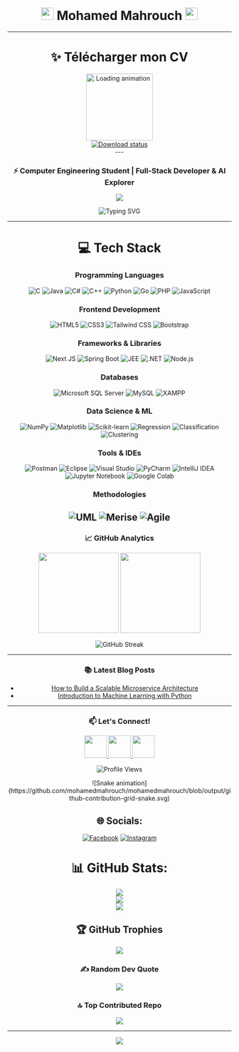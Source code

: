 <div align ="center "> <h1 align="center">
  <img src="https://emojis.slackmojis.com/emojis/images/1643514393/5916/sparkles_1f387.gif?1643514393" width="28"/>
  Mohamed Mahrouch
  <img src="https://emojis.slackmojis.com/emojis/images/1643514393/5916/sparkles_1f387.gif?1643514393" width="28"/>
</h1>
  
---


# ✨ Télécharger mon CV

<div align="center">
  <a href="https://drive.google.com/uc?export=download&id=1yWw9inJpYEieW0G6lZAatKc1_98ELIAh" target="_blank">
    <img src="https://i.pinimg.com/originals/7d/9a/3d/7d9a3d55a9d6f7c0b2a6712370c1c98a.gif" width="150" alt="Loading animation">
    <br>
    <img src="https://readme-typing-svg.demolab.com?font=Fira+Code&size=18&duration=2000&pause=1000&color=44A6F7&width=300&height=25&lines=T%C3%A9l%C3%A9chargement+en+cours+⏳;Merci+de+patienter+...+🙏" alt="Download status">
  </a>
</div>
---



<h3 align="center">⚡ Computer Engineering Student | Full-Stack Developer & AI Explorer</h3>

<p align="center">
  <a href="https://github.com/mohamedmahrouch">
    <img src="https://img.shields.io/badge/-Portfolio-181717?style=for-the-badge&logo=github&logoColor=white">
  </a>
</p>

<div align="center">
  <img src="https://readme-typing-svg.demolab.com?font=Fira+Code&pause=1000&color=58A6FF&width=435&lines=Turning+coffee+into+code+%F0%9F%8D%B5;Full-Stack+Developer+%7C+AI+Enthusiast;Always+learning+new+tech+%F0%9F%93%9A" alt="Typing SVG">
</div>



---




# 💻 Tech Stack

### Programming Languages
![C](https://img.shields.io/badge/c-%2300599C.svg?style=for-the-badge&logo=c&logoColor=white) 
![Java](https://img.shields.io/badge/java-%23ED8B00.svg?style=for-the-badge&logo=openjdk&logoColor=white) 
![C#](https://img.shields.io/badge/c%23-%23239120.svg?style=for-the-badge&logo=csharp&logoColor=white) 
![C++](https://img.shields.io/badge/c++-%2300599C.svg?style=for-the-badge&logo=c%2B%2B&logoColor=white) 
![Python](https://img.shields.io/badge/python-3670A0?style=for-the-badge&logo=python&logoColor=ffdd54)
![Go](https://img.shields.io/badge/go-%2300ADD8.svg?style=for-the-badge&logo=go&logoColor=white)
![PHP](https://img.shields.io/badge/php-%23777BB4.svg?style=for-the-badge&logo=php&logoColor=white)
![JavaScript](https://img.shields.io/badge/javascript-%23323330.svg?style=for-the-badge&logo=javascript&logoColor=%23F7DF1E)

### Frontend Development
![HTML5](https://img.shields.io/badge/html5-%23E34F26.svg?style=for-the-badge&logo=html5&logoColor=white)
![CSS3](https://img.shields.io/badge/css3-%231572B6.svg?style=for-the-badge&logo=css3&logoColor=white)
![Tailwind CSS](https://img.shields.io/badge/tailwindcss-%2338B2AC.svg?style=for-the-badge&logo=tailwind-css&logoColor=white)
![Bootstrap](https://img.shields.io/badge/bootstrap-%23563D7C.svg?style=for-the-badge&logo=bootstrap&logoColor=white)

### Frameworks & Libraries
![Next JS](https://img.shields.io/badge/Next-black?style=for-the-badge&logo=next.js&logoColor=white)
![Spring Boot](https://img.shields.io/badge/Spring%20Boot-6DB33F?style=for-the-badge&logo=spring&logoColor=white)
![JEE](https://img.shields.io/badge/JEE-007396?style=for-the-badge&logo=java&logoColor=white)
![.NET](https://img.shields.io/badge/.NET-5C2D91?style=for-the-badge&logo=.net&logoColor=white)
![Node.js](https://img.shields.io/badge/node.js-6DA55F?style=for-the-badge&logo=node.js&logoColor=white)

### Databases
![Microsoft SQL Server](https://img.shields.io/badge/Microsoft%20SQL%20Server-CC2927?style=for-the-badge&logo=microsoft%20sql%20server&logoColor=white)
![MySQL](https://img.shields.io/badge/mysql-%2300f.svg?style=for-the-badge&logo=mysql&logoColor=white)
![XAMPP](https://img.shields.io/badge/XAMPP-%23FB7A24.svg?style=for-the-badge&logo=xampp&logoColor=white)

### Data Science & ML
![NumPy](https://img.shields.io/badge/numpy-%23013243.svg?style=for-the-badge&logo=numpy&logoColor=white)
![Matplotlib](https://img.shields.io/badge/Matplotlib-%23ffffff.svg?style=for-the-badge&logo=Matplotlib&logoColor=black)
![Scikit-learn](https://img.shields.io/badge/scikit--learn-%23F7931E.svg?style=for-the-badge&logo=scikit-learn&logoColor=white)
![Regression](https://img.shields.io/badge/Regression-009688?style=for-the-badge&logo=mathworks&logoColor=white)
![Classification](https://img.shields.io/badge/Classification-FF6F00?style=for-the-badge&logo=tensorflow&logoColor=white)
![Clustering](https://img.shields.io/badge/Clustering-02569B?style=for-the-badge&logo=keras&logoColor=white)

### Tools & IDEs
![Postman](https://img.shields.io/badge/Postman-FF6C37?style=for-the-badge&logo=postman&logoColor=white)
![Eclipse](https://img.shields.io/badge/Eclipse-2C2255?style=for-the-badge&logo=eclipse&logoColor=white)
![Visual Studio](https://img.shields.io/badge/Visual%20Studio-5C2D91.svg?style=for-the-badge&logo=visual-studio&logoColor=white)
![PyCharm](https://img.shields.io/badge/pycharm-143?style=for-the-badge&logo=pycharm&logoColor=black&color=black&labelColor=green)
![IntelliJ IDEA](https://img.shields.io/badge/IntelliJIDEA-000000.svg?style=for-the-badge&logo=intellij-idea&logoColor=white)
![Jupyter Notebook](https://img.shields.io/badge/jupyter-%23FA0F00.svg?style=for-the-badge&logo=jupyter&logoColor=white)
![Google Colab](https://img.shields.io/badge/Colab-F9AB00?style=for-the-badge&logo=googlecolab&color=525252)

### Methodologies
![UML](https://img.shields.io/badge/UML-FF6F00?style=for-the-badge&logo=uml&logoColor=white)
![Merise](https://img.shields.io/badge/Merise-000000?style=for-the-badge&logo=bookstack&logoColor=white)
![Agile](https://img.shields.io/badge/Agile-%23FF6F00.svg?style=for-the-badge&logo=agile&logoColor=white)
---
### 📈 GitHub Analytics

<p align="center">
  <img height="180em" src="https://github-readme-stats.vercel.app/api?username=mohamedmahrouch&show_icons=true&theme=radical&include_all_commits=true&count_private=true"/>
  <img height="180em" src="https://github-readme-stats.vercel.app/api/top-langs/?username=mohamedmahrouch&layout=compact&theme=radical&langs_count=8"/>
</p>

<p align="center">
  <img src="https://github-readme-streak-stats.herokuapp.com/?user=mohamedmahrouch&theme=radical" alt="GitHub Streak">
</p>




---

### 📚 Latest Blog Posts
<!-- BLOG-POST-LIST:START -->
- [How to Build a Scalable Microservice Architecture](https://your-blog.com/post1)
- [Introduction to Machine Learning with Python](https://your-blog.com/post2)
<!-- BLOG-POST-LIST:END -->

---

### 📫 Let's Connect!
<p align="center">
  <a href="mailto:mohamedmahrouch551@gmail.com">
    <img src="https://img.icons8.com/color/96/000000/gmail.png" width="50">
  </a>
  <a href="https://www.linkedin.com/in/mohamed-mahrouch">
    <img src="https://img.icons8.com/color/96/000000/linkedin.png" width="50">
  </a>
  <a href="https://twitter.com/your_twitter">
    <img src="https://img.icons8.com/color/96/000000/twitter.png" width="50">
  </a>
</p>

<p align="center">
  <img src="https://komarev.com/ghpvc/?username=mohamedmahrouch&color=blueviolet&style=flat-square" alt="Profile Views">
</p>

<div align="center">
  ![Snake animation](https://github.com/mohamedmahrouch/mohamedmahrouch/blob/output/github-contribution-grid-snake.svg)
</div>

## 🌐 Socials:
[![Facebook](https://img.shields.io/badge/Facebook-%231877F2.svg?logo=Facebook&logoColor=white)](https://facebook.com/medma) 
[![Instagram](https://img.shields.io/badge/Instagram-%23E4405F.svg?logo=Instagram&logoColor=white)](https://instagram.com/mohamedmahrouch) 

# 📊 GitHub Stats:
![](https://github-readme-stats.vercel.app/api?username=mohamedmahrouch&theme=dark&hide_border=false&include_all_commits=true&count_private=true)<br/>
![](https://github-readme-streak-stats.herokuapp.com/?user=mohamedmahrouch&theme=dark&hide_border=false)<br/>
![](https://github-readme-stats.vercel.app/api/top-langs/?username=mohamedmahrouch&theme=dark&hide_border=false&include_all_commits=true&count_private=true&layout=compact)

## 🏆 GitHub Trophies
![](https://github-profile-trophy.vercel.app/?username=mohamedmahrouch&theme=radical&no-frame=false&no-bg=true&margin-w=4)

### ✍️ Random Dev Quote
![](https://quotes-github-readme.vercel.app/api?type=vetical&theme=radical)

### 🔝 Top Contributed Repo
![](https://github-contributor-stats.vercel.app/api?username=mohamedmahrouch&limit=5&theme=dark&combine_all_yearly_contributions=true)

---
[![](https://visitcount.itsvg.in/api?id=mohamedmahrouch&icon=0&color=0)](https://visitcount.itsvg.in)
</div>
<!-- Proudly created with GPRM ( https://gprm.itsvg.in ) -->

